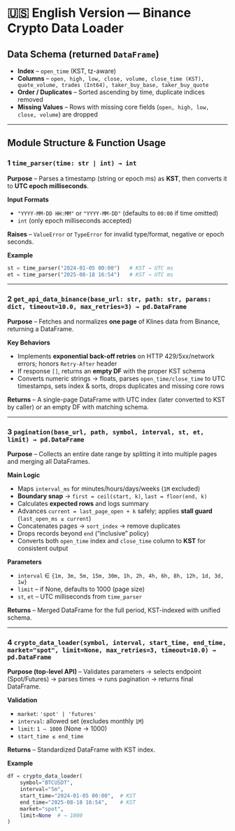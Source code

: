 # 🇺🇸 English Version — Binance Crypto Data Loader

## Data Schema (returned `DataFrame`)

* **Index** – `open_time` (KST, tz-aware)
* **Columns** – `open, high, low, close, volume, close_time (KST), quote_volume, trades (Int64), taker_buy_base, taker_buy_quote`
* **Order / Duplicates** – Sorted ascending by time, duplicate indices removed
* **Missing Values** – Rows with missing core fields (`open, high, low, close, volume`) are dropped

---

## Module Structure & Function Usage

### 1  `time_parser(time: str | int) → int`

**Purpose** – Parses a timestamp (string or epoch ms) as **KST**, then converts it to **UTC epoch milliseconds**.

**Input Formats**

* `"YYYY-MM-DD HH:MM"` or `"YYYY-MM-DD"` (defaults to `00:00` if time omitted)
* `int` (only epoch milliseconds accepted)

**Raises** – `ValueError` or `TypeError` for invalid type/format, negative or epoch seconds.

**Example**

```python
st = time_parser("2024-01-05 00:00")   # KST → UTC ms
et = time_parser("2025-08-18 16:54")   # KST → UTC ms
```

---

### 2  `get_api_data_binance(base_url: str, path: str, params: dict, timeout=10.0, max_retries=3) → pd.DataFrame`

**Purpose** – Fetches and normalizes **one page** of Klines data from Binance, returning a DataFrame.

**Key Behaviors**

* Implements **exponential back-off retries** on HTTP 429/5xx/network errors; honors `Retry-After` header
* If response `[]`, returns an **empty DF** with the proper KST schema
* Converts numeric strings → floats, parses `open_time/close_time` to UTC timestamps, sets index & sorts, drops duplicates and missing core rows

**Returns** – A single-page DataFrame with UTC index (later converted to KST by caller) or an empty DF with matching schema.

---

### 3  `pagination(base_url, path, symbol, interval, st, et, limit) → pd.DataFrame`

**Purpose** – Collects an entire date range by splitting it into multiple pages and merging all DataFrames.

**Main Logic**

* Maps `interval_ms` for minutes/hours/days/weeks (`1M` excluded)
* **Boundary snap** → `first = ceil(start, k)`, `last = floor(end, k)`
* Calculates **expected rows** and logs summary
* Advances `current = last_page_open + k` safely; applies **stall guard** (`last_open_ms ≤ current`)
* Concatenates pages → `sort_index` → remove duplicates
* Drops records beyond `end` (“inclusive” policy)
* Converts both `open_time` index and `close_time` column to **KST** for consistent output

**Parameters**

* `interval` ∈ `{1m, 3m, 5m, 15m, 30m, 1h, 2h, 4h, 6h, 8h, 12h, 1d, 3d, 1w}`
* `limit` – if None, defaults to 1000 (page size)
* `st`, `et` – UTC milliseconds from `time_parser`

**Returns** – Merged DataFrame for the full period, KST-indexed with unified schema.

---

### 4  `crypto_data_loader(symbol, interval, start_time, end_time, market="spot", limit=None, max_retries=3, timeout=10.0) → pd.DataFrame`

**Purpose (top-level API)** – Validates parameters → selects endpoint (Spot/Futures) → parses times → runs pagination → returns final DataFrame.

**Validation**

* `market`: `'spot' | 'futures'`
* `interval`: allowed set (excludes monthly `1M`)
* `limit`: `1 – 1000` (None → 1000)
* `start_time ≤ end_time`

**Returns** – Standardized DataFrame with KST index.

**Example**

```python
df = crypto_data_loader(
    symbol="BTCUSDT",
    interval="5m",
    start_time="2024-01-05 00:00",  # KST
    end_time="2025-08-18 16:54",    # KST
    market="spot",
    limit=None  # → 1000
)
```
